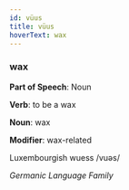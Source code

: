 ```yaml
---
id: vüus
title: vüus
hoverText: wax
---
```


### wax

**Part of Speech**: Noun

**Verb**: to be a wax

**Noun**: wax

**Modifier**: wax-related

Luxembourgish wuess /vuəs/

*Germanic Language Family*